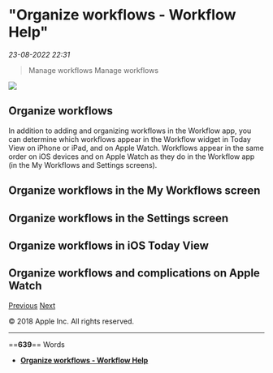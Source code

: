 # "Organize workflows - Workflow Help"

*23-08-2022 22:31* 

> Manage workflows
Manage workflows

![](https://help.apple.com/workflow/en.lproj/GlobalArt/AppIconDefault_Workflow.png)

## Organize workflows

In addition to adding and organizing workflows in the Workflow app, you can determine which workflows appear in the Workflow widget in Today View on iPhone or iPad, and on Apple Watch. Workflows appear in the same order on iOS devices and on Apple Watch as they do in the Workflow app (in the My Workflows and Settings screens).

## Organize workflows in the My Workflows screen

## Organize workflows in the Settings screen

## Organize workflows in iOS Today View

## Organize workflows and complications on Apple Watch

[Previous](https://help.apple.com/workflow/#/apd5b1537ca0) [Next](https://help.apple.com/workflow/#/apd6b467942c)

© 2018 Apple Inc. All rights reserved.
***

==**639**== Words

- **[Organize workflows - Workflow Help](https://help.apple.com/workflow/#/apd052072d68)**